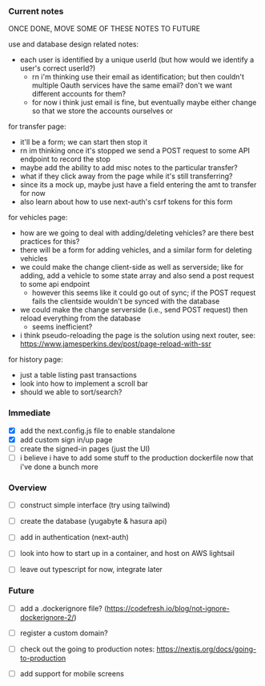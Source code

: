 ### Current notes

ONCE DONE, MOVE SOME OF THESE NOTES TO FUTURE

use and database design related notes:
 - each user is identified by a unique userId (but how would we identify a user's correct userId?)
   - rn i'm thinking use their email as identification; but then couldn't multiple Oauth services have the same email? don't we want different accounts for them?
   - for now i think just email is fine, but eventually maybe either change so that we store the accounts ourselves or 

for transfer page:
 - it'll be a form; we can start then stop it
 - rn im thinking once it's stopped we send a POST request to some API endpoint to record the stop
 - maybe add the ability to add misc notes to the particular transfer?
 - what if they click away from the page while it's still transferring?
 - since its a mock up, maybe just have a field entering the amt to transfer for now
 - also learn about how to use next-auth's csrf tokens for this form

for vehicles page:
 - how are we going to deal with adding/deleting vehicles? are there best practices for this?
 - there will be a form for adding vehicles, and a similar form for deleting vehicles
 - we could make the change client-side as well as serverside; like for adding, add a vehicle to some state array and also send a post request to some api endpoint
   - however this seems like it could go out of sync;  if the POST request fails the clientside wouldn't be synced with the database
 - we could make the change serverside (i.e., send POST request) then reload everything from the database
   - seems inefficient?
 - i think pseudo-reloading the page is the solution using next router, see: https://www.jamesperkins.dev/post/page-reload-with-ssr

for history page:
 - just a table listing past transactions
 - look into how to implement a scroll bar
 - should we able to sort/search?


### Immediate
 - [x] add the next.config.js file to enable standalone
 - [x] add custom sign in/up page
 - [ ] create the signed-in pages (just the UI)
 - [ ] i believe i have to add some stuff to the production dockerfile now that i've done a bunch more

### Overview
 - [ ] construct simple interface (try using tailwind)
 - [ ] create the database (yugabyte & hasura api)
 - [ ] add in authentication (next-auth)
 - [ ] look into how to start up in a container, and host on AWS lightsail

 - [ ] leave out typescript for now, integrate later

### Future
 - [ ] add a .dockerignore file? (https://codefresh.io/blog/not-ignore-dockerignore-2/)
 - [ ] register a custom domain?
 - [ ] check out the going to production notes: https://nextjs.org/docs/going-to-production
 - [ ] add support for mobile screens


